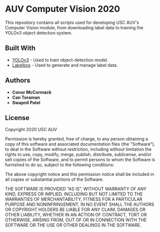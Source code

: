 # AUV Computer Vision 2020

This repository contains all scripts used for developing USC AUV's Computer Vision module, from downloading label data to training the YOLOv3 object detection system.

## Built With

* [YOLOv3](https://pjreddie.com/darknet/yolo/) - Used to train object-detection model.
* [Labelbox](https://labelbox.com/) - Used to generate and manage label data.

## Authors

* **Conor McCormack**
* **Can Toraman**
* **Swapnil Patel**


## License

Copyright 2020 USC AUV

Permission is hereby granted, free of charge, to any person obtaining a copy of this software and associated documentation files (the "Software"), to deal in the Software without restriction, including without limitation the rights to use, copy, modify, merge, publish, distribute, sublicense, and/or sell copies of the Software, and to permit persons to whom the Software is furnished to do so, subject to the following conditions:

The above copyright notice and this permission notice shall be included in all copies or substantial portions of the Software.

THE SOFTWARE IS PROVIDED "AS IS", WITHOUT WARRANTY OF ANY KIND, EXPRESS OR IMPLIED, INCLUDING BUT NOT LIMITED TO THE WARRANTIES OF MERCHANTABILITY, FITNESS FOR A PARTICULAR PURPOSE AND NONINFRINGEMENT. IN NO EVENT SHALL THE AUTHORS OR COPYRIGHT HOLDERS BE LIABLE FOR ANY CLAIM, DAMAGES OR OTHER LIABILITY, WHETHER IN AN ACTION OF CONTRACT, TORT OR OTHERWISE, ARISING FROM, OUT OF OR IN CONNECTION WITH THE SOFTWARE OR THE USE OR OTHER DEALINGS IN THE SOFTWARE.
